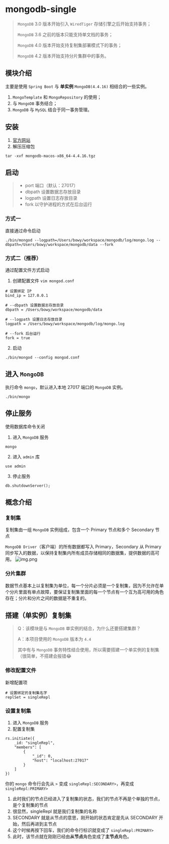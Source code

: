 # mongodb-single
> `MongoDB` 3.0 版本开始引入 `WiredTiger` 存储引擎之后开始支持事务；
>
> `MongoDB` 3.6 之前的版本只能支持单文档的事务；
>
> `MongoDB` 4.0 版本开始支持复制集部署模式下的事务；
>
> `MongoDB` 4.2 版本开始支持分片集群中的事务。

## 模块介绍

主要是使用 `Spring Boot` 与 **单实例** `MongoDB(4.4.16)` 相结合的一些实例。
1. `MongoTemplate` 和 `MongoRepository` 的使用；
2. 与 `MongoDB` 事务结合；
3. `MongoDB` 与 `MySQL` 结合于同一事务管理。

## 安装
1. [官方网站](https://www.mongodb.com/try/download/community)
2. 解压压缩包
```shell
tar -xvf mongodb-macos-x86_64-4.4.16.tgz
```

## 启动
> - port 端口（默认：27017）
> - dbpath 设置数据志存放目录
> - logpath 设置日志存放目录
> - fork 以守护进程的方式在后台运行

### 方式一
直接通过命令启动
```shell
./bin/mongod --logpath=/Users/bowy/workspace/mongodb/log/mongo.log --dbpath=/Users/bowy/workspace/mongodb/data --fork
```

### 方式二（推荐）
通过配置文件方式启动
1. 创建配置文件 `vim mongod.conf`
```
# 设置绑定 IP
bind_ip = 127.0.0.1

# --dbpath 设置数据志存放目录
dbpath = /Users/bowy/workspace/mongodb/data

# --logpath 设置日志存放目录
logpath = /Users/bowy/workspace/mongodb/log/mongo.log

# --fork 后台运行
fork = true
```
2. 启动
```shell
./bin/mongod --config mongod.conf
```

## 进入 `MongoDB`
执行命令 `mongo`，默认进入本地 27017 端口的 `MongoDB` 实例。
```shell
./bin/mongo
```

## 停止服务
使用数据库命令关闭
1. 进入 `MongoDB` 服务
```shell
mongo
```
2. 进入 `admin` 库
```shell
use admin
```
3. 停止服务
```shell
db.shutdownServer();
```

## 概念介绍
### 复制集
复制集由一组 `MongoDB` 实例组成，包含一个 Primary 节点和多个 Secondary 节点

`MongoDB Driver`（客户端）的所有数据都写入 Primary，Secondary 从 Primary 同步写入的数据，以保持复制集内所有成员存储相同的数据集，提供数据的高可用。
![img.png](https://www.runoob.com/wp-content/uploads/2013/12/replication.png)

### 分片集群
数据节点基本上以复制集为单位，每一个分片必须是一个复制集，因为不允许在单个分片里面有单点故障，要保证复制集里面的每一个节点有一个互为高可用的角色存在；分片和分片之间的数据是不重复的。

## 搭建（单实例）复制集

> Q：该模块是与 `MongoDB` 单实例的结合，为什么还要搭建集群？
>
> A：本项目使用的 `MongoDB` 版本为 `4.4`
> 
> 其中有与 `MongoDB` 事务特性结合使用，所以需要搭建一个单实例的复制集（很简单，不搭建会报错😂

### 修改配置文件
新增配置项
```
# 设置绑定的复制集名字
replSet = singleRepl
```

### 设置复制集
1. 进入 `MongoDB` 服务
2. 配置复制集
```mongodb-json-query
rs.initiate({
    _id: "singleRepl",
    "members": [
        {
            "_id": 0,
            "host": "localhost:27017"
        }
    ]
})
```

你的 `mongo` 命令行会先从 `>` 变成 `singleRepl:SECONDARY>`，再变成 `singleRepl:PRIMARY>`

1. 此时我们的节点已经进入了复制集的状态，我们的节点不再是个单独的节点，是个复制集的节点 
2. 很显然，singleRepl 就是我们复制集的名称 
3. SECONDARY 就是从节点的意思，刚开始的状态肯定是先从 SECONDARY 开始，然后再进到主节点  
4. 这个时候再按下回车，我们的命令行标识就变成了 `singleRepl:PRIMARY>`
5. 此时，该节点就在刚刚已经由**从节点**角色变成了**主节点**角色。